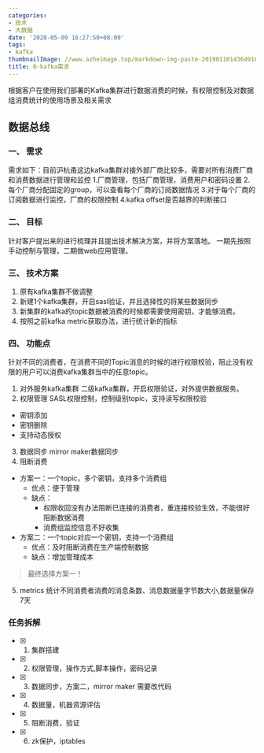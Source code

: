 ```yaml
---
categories:
- 技术
- 大数据
date: '2020-05-09 16:27:50+08:00'
tags:
- kafka
thumbnailImage: //www.azheimage.top/markdown-img-paste-20190110143649189.png
title: 0-kafka需求
---
```

根据客户在使用我们部署的Kafka集群进行数据消费的时候，有权限控制及对数据组消费统计的使用场景及相关需求
<!--more-->
## 数据总线

### 一、 需求


需求如下：目前沪杭甬这边kafka集群对接外部厂商比较多，需要对所有消费厂商和消费数据进行管理和监控
1.厂商管理，包括厂商管理，消费用户和密码设置
2.每个厂商分配固定的group，可以查看每个厂商的订阅数据情况
3.对于每个厂商的订阅数据进行监控，厂商的权限控制
4.kafka offset是否越界的判断接口

### 二、 目标
针对客户提出来的进行梳理并且提出技术解决方案，并将方案落地。
一期先按照手动控制与管理，二期做web应用管理。



### 三、 技术方案
1. 原有kafka集群不做调整
2. 新建1个kafka集群，开启sasl验证，并且选择性的将某些数据同步
3. 新集群的kafka的topic数据被消费的时候都需要使用密钥，才能够消费。
4. 按照之前kafka metric获取办法，进行统计新的指标


### 四、 功能点
针对不同的消费者，在消费不同的Topic消息的时候的进行权限校验，阻止没有权限的用户可以消费kafka集群当中的任意topic。
1. 对外服务kafka集群
二级kafka集群，开启权限验证，对外提供数据服务。
2. 权限管理
SASL权限控制，控制级别topic，支持读写权限校验
- 密钥添加
- 密钥删除
- 支持动态授权
3. 数据同步
mirror maker数据同步
4. 阻断消费
- 方案一：一个topic，多个密钥，支持多个消费组
  - 优点：便于管理
  - 缺点：
    - 权限收回没有办法阻断已连接的消费者，重连接校验生效，不能很好阻断数据消费
    - 消费组监控信息不好收集
- 方案二：一个topic对应一个密钥，支持一个消费组
  - 优点：及时阻断消费在生产端控制数据
  - 缺点：增加管理成本

>最终选择方案一！
5. metrics
统计不同消费者消费的消息条数、消息数据量字节数大小,数据量保存7天


### 任务拆解
- [x] 1. 集群搭建
- [x] 2. 权限管理，操作方式,脚本操作，密码记录
- [x] 3. 数据同步，方案二，mirror maker 需要改代码
- [x] 4. 数据量，机器资源评估
- [x] 5. 阻断消费，验证
- [x] 6. zk保护，iptables
<!-- 6. 集群消费切换 -->





